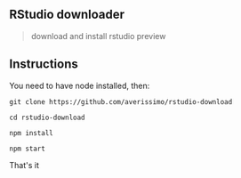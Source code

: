 ## RStudio downloader

> download and install rstudio preview

## Instructions

You need to have node installed, then:

```
git clone https://github.com/averissimo/rstudio-download

cd rstudio-download

npm install

npm start
```

That's it
